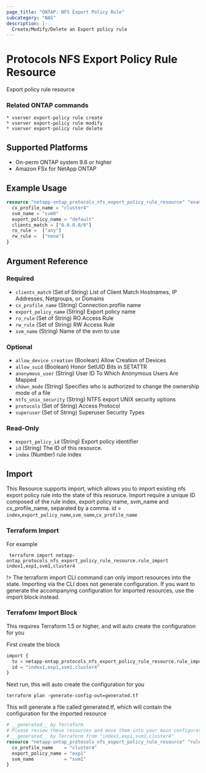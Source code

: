 ```yaml
---
page_title: "ONTAP: NFS Export Policy Rule"
subcategory: "NAS"
description: |-
  Create/Modify/Delete an Export policy rule
---
```


# Protocols NFS Export Policy Rule Resource

Export policy rule resource

### Related ONTAP commands
```commandline
* vserver export-policy rule create
* vserver export-policy rule modify
* vserver export-policy rule delete
```

## Supported Platforms
* On-perm ONTAP system 9.6 or higher
* Amazon FSx for NetApp ONTAP

## Example Usage
```terraform
resource "netapp-ontap_protocols_nfs_export_policy_rule_resource" "example" {
  cx_profile_name = "cluster4"
  svm_name = "svm0"
  export_policy_name = "default"
  clients_match = ["0.0.0.0/0"]
  ro_rule =  ["any"]
  rw_rule =  ["none"]
}
```

<!-- schema generated by tfplugindocs -->
## Argument Reference

### Required

- `clients_match` (Set of String) List of Client Match Hostnames, IP Addresses, Netgroups, or Domains
- `cx_profile_name` (String) Connection profile name
- `export_policy_name` (String) Export policy name
- `ro_rule` (Set of String) RO Access Rule
- `rw_rule` (Set of String) RW Access Rule
- `svm_name` (String) Name of the svm to use

### Optional

- `allow_device_creation` (Boolean) Allow Creation of Devices
- `allow_suid` (Boolean) Honor SetUID Bits in SETATTR
- `anonymous_user` (String) User ID To Which Anonymous Users Are Mapped
- `chown_mode` (String) Specifies who is authorized to change the ownership mode of a file
- `ntfs_unix_security` (String) NTFS export UNIX security options
- `protocols` (Set of String) Access Protocol
- `superuser` (Set of String) Superuser Security Types

### Read-Only

- `export_policy_id` (String) Export policy identifier
- `id` (String) The ID of this resource.
- `index` (Number) rule index

## Import
This Resource supports import, which allows you to import existing nfs export policy rule into the state of this resoruce.
Import require a unique ID composed of the rule index, export policy name, svm_name and cx_profile_name, separated by a comma.
 id = `index`,`export_policy_name`,`svm_name`,`cx_profile_name`
 ### Terraform Import
 For example
 ```shell
  terraform import netapp-ontap_protocols_nfs_export_policy_rule_resource.rule_import index1,exp1,svm1,cluster4
 ```

!> The terraform import CLI command can only import resources into the state. Importing via the CLI does not generate configuration. If you want to generate the accompanying configuration for imported resources, use the import block instead.

### Terrafomr Import Block
This requires Terraform 1.5 or higher, and will auto create the configuration for you

First create the block
```terraform
import {
  to = netapp-ontap_protocols_nfs_export_policy_rule_resource.rule_import
  id = "index1,exp1,svm1,cluster4"
}
```
Next run, this will auto create the configuration for you
```shell
terraform plan -generate-config-out=generated.tf
```
This will generate a file called generated.tf, which will contain the configuration for the imported resource
```terraform
# __generated__ by Terraform
# Please review these resources and move them into your main configuration files.
# __generated__ by Terraform from "index1,exp1,svm1,cluster4"
resource "netapp-ontap_protocols_nfs_export_policy_rule_resource" "rule_import" {
  cx_profile_name    = "cluster4"
  export_policy_name = "exp1"
  svm_name           = "svm1"
}
```